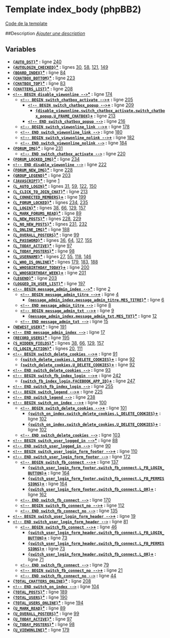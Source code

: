 # Template index_body (phpBB2)

[Code de la template](../../src/subsilver/index_body.tpl)

##Description
[*Ajouter une description*](https://fa-tvars.appspot.com/tpl/subsilver/index_body)

## Variables

* __[`{AUTO_DST}`](https://github.com/Etana/template.list/blob/master/var/AUTO_DST.md#readme)<a href="https://fa-tvars.appspot.com/var/AUTO_DST">*</a> :__ ligne [240](../../tpl/src/subsilver/index_body.tpl#L240)
* __[`{AUTOLOGIN_CHECKED}`](https://github.com/Etana/template.list/blob/master/var/AUTOLOGIN_CHECKED.md#readme)<a href="https://fa-tvars.appspot.com/var/AUTOLOGIN_CHECKED">*</a> :__ lignes [30](../../tpl/src/subsilver/index_body.tpl#L30), [58](../../tpl/src/subsilver/index_body.tpl#L58), [121](../../tpl/src/subsilver/index_body.tpl#L121), [149](../../tpl/src/subsilver/index_body.tpl#L149)
* __[`{BOARD_INDEX}`](https://github.com/Etana/template.list/blob/master/var/BOARD_INDEX.md#readme)<a href="https://fa-tvars.appspot.com/var/BOARD_INDEX">*</a> :__ ligne [84](../../tpl/src/subsilver/index_body.tpl#L84)
* __[`{CHATBOX_BOTTOM}`](https://github.com/Etana/template.list/blob/master/var/CHATBOX_BOTTOM.md#readme)<a href="https://fa-tvars.appspot.com/var/CHATBOX_BOTTOM">*</a> :__ ligne [223](../../tpl/src/subsilver/index_body.tpl#L223)
* __[`{CHATBOX_TOP}`](https://github.com/Etana/template.list/blob/master/var/CHATBOX_TOP.md#readme)<a href="https://fa-tvars.appspot.com/var/CHATBOX_TOP">*</a> :__ ligne [83](../../tpl/src/subsilver/index_body.tpl#L83)
* __[`{CHATTERS_LIST}`](https://github.com/Etana/template.list/blob/master/var/CHATTERS_LIST.md#readme)<a href="https://fa-tvars.appspot.com/var/CHATTERS_LIST">*</a> :__ ligne [208](../../tpl/src/subsilver/index_body.tpl#L208)
* __[`<!-- BEGIN disable_viewonline -->`](https://github.com/Etana/template.list/blob/master/var/disable_viewonline.md#readme)<a href="https://fa-tvars.appspot.com/var/disable_viewonline">*</a> :__ ligne [174](../../tpl/src/subsilver/index_body.tpl#L174)
    * __[`<!-- BEGIN switch_chatbox_activate -->`](https://github.com/Etana/template.list/blob/master/var/disable_viewonline.switch_chatbox_activate.md#readme)<a href="https://fa-tvars.appspot.com/var/disable_viewonline.switch_chatbox_activate">+</a> :__ ligne [205](../../tpl/src/subsilver/index_body.tpl#L205)
        * __[`<!-- BEGIN switch_chatbox_popup -->`](https://github.com/Etana/template.list/blob/master/var/disable_viewonline.switch_chatbox_activate.switch_chatbox_popup.md#readme)<a href="https://fa-tvars.appspot.com/var/disable_viewonline.switch_chatbox_activate.switch_chatbox_popup">+</a> :__ ligne [209](../../tpl/src/subsilver/index_body.tpl#L209)
            * __[`{disable_viewonline.switch_chatbox_activate.switch_chatbox_popup.U_FRAME_CHATBOX}`](https://github.com/Etana/template.list/blob/master/var/disable_viewonline.switch_chatbox_activate.switch_chatbox_popup.U_FRAME_CHATBOX.md#readme)<a href="https://fa-tvars.appspot.com/var/disable_viewonline.switch_chatbox_activate.switch_chatbox_popup.U_FRAME_CHATBOX">+</a> :__ ligne [213](../../tpl/src/subsilver/index_body.tpl#L213)
        * __[`<!-- END switch_chatbox_popup -->`](https://github.com/Etana/template.list/blob/master/var/disable_viewonline.switch_chatbox_activate.switch_chatbox_popup.md#readme) :__ ligne [216](../../tpl/src/subsilver/index_body.tpl#L216)
    * __[`<!-- BEGIN switch_viewonline_link -->`](https://github.com/Etana/template.list/blob/master/var/disable_viewonline.switch_viewonline_link.md#readme)<a href="https://fa-tvars.appspot.com/var/disable_viewonline.switch_viewonline_link">+</a> :__ ligne [178](../../tpl/src/subsilver/index_body.tpl#L178)
    * __[`<!-- END switch_viewonline_link -->`](https://github.com/Etana/template.list/blob/master/var/disable_viewonline.switch_viewonline_link.md#readme) :__ ligne [180](../../tpl/src/subsilver/index_body.tpl#L180)
    * __[`<!-- BEGIN switch_viewonline_nolink -->`](https://github.com/Etana/template.list/blob/master/var/disable_viewonline.switch_viewonline_nolink.md#readme)<a href="https://fa-tvars.appspot.com/var/disable_viewonline.switch_viewonline_nolink">+</a> :__ ligne [182](../../tpl/src/subsilver/index_body.tpl#L182)
    * __[`<!-- END switch_viewonline_nolink -->`](https://github.com/Etana/template.list/blob/master/var/disable_viewonline.switch_viewonline_nolink.md#readme) :__ ligne [184](../../tpl/src/subsilver/index_body.tpl#L184)
* __[`{FORUM_IMG}`](https://github.com/Etana/template.list/blob/master/var/FORUM_IMG.md#readme)<a href="https://fa-tvars.appspot.com/var/FORUM_IMG">*</a> :__ ligne [231](../../tpl/src/subsilver/index_body.tpl#L231)
    * __[`<!-- END switch_chatbox_activate -->`](https://github.com/Etana/template.list/blob/master/var/disable_viewonline.switch_chatbox_activate.md#readme) :__ ligne [220](../../tpl/src/subsilver/index_body.tpl#L220)
* __[`{FORUM_LOCKED_IMG}`](https://github.com/Etana/template.list/blob/master/var/FORUM_LOCKED_IMG.md#readme)<a href="https://fa-tvars.appspot.com/var/FORUM_LOCKED_IMG">*</a> :__ ligne [234](../../tpl/src/subsilver/index_body.tpl#L234)
* __[`<!-- END disable_viewonline -->`](https://github.com/Etana/template.list/blob/master/var/disable_viewonline.md#readme) :__ ligne [222](../../tpl/src/subsilver/index_body.tpl#L222)
* __[`{FORUM_NEW_IMG}`](https://github.com/Etana/template.list/blob/master/var/FORUM_NEW_IMG.md#readme)<a href="https://fa-tvars.appspot.com/var/FORUM_NEW_IMG">*</a> :__ ligne [228](../../tpl/src/subsilver/index_body.tpl#L228)
* __[`{GROUP_LEGEND}`](https://github.com/Etana/template.list/blob/master/var/GROUP_LEGEND.md#readme)<a href="https://fa-tvars.appspot.com/var/GROUP_LEGEND">*</a> :__ ligne [203](../../tpl/src/subsilver/index_body.tpl#L203)
* __[`{JAVASCRIPT}`](https://github.com/Etana/template.list/blob/master/var/JAVASCRIPT.md#readme)<a href="https://fa-tvars.appspot.com/var/JAVASCRIPT">*</a> :__ ligne [1](../../tpl/src/subsilver/index_body.tpl#L1)
* __[`{L_AUTO_LOGIN}`](https://github.com/Etana/template.list/blob/master/var/L_AUTO_LOGIN.md#readme)<a href="https://fa-tvars.appspot.com/var/L_AUTO_LOGIN">*</a> :__ lignes [31](../../tpl/src/subsilver/index_body.tpl#L31), [59](../../tpl/src/subsilver/index_body.tpl#L59), [122](../../tpl/src/subsilver/index_body.tpl#L122), [150](../../tpl/src/subsilver/index_body.tpl#L150)
* __[`{L_CLICK_TO_JOIN_CHAT}`](https://github.com/Etana/template.list/blob/master/var/L_CLICK_TO_JOIN_CHAT.md#readme)<a href="https://fa-tvars.appspot.com/var/L_CLICK_TO_JOIN_CHAT">*</a> :__ ligne [213](../../tpl/src/subsilver/index_body.tpl#L213)
* __[`{L_CONNECTED_MEMBERS}`](https://github.com/Etana/template.list/blob/master/var/L_CONNECTED_MEMBERS.md#readme)<a href="https://fa-tvars.appspot.com/var/L_CONNECTED_MEMBERS">+</a> :__ ligne [199](../../tpl/src/subsilver/index_body.tpl#L199)
* __[`{L_FORUM_LOCKED}`](https://github.com/Etana/template.list/blob/master/var/L_FORUM_LOCKED.md#readme)<a href="https://fa-tvars.appspot.com/var/L_FORUM_LOCKED">*</a> :__ lignes [234](../../tpl/src/subsilver/index_body.tpl#L234), [235](../../tpl/src/subsilver/index_body.tpl#L235)
* __[`{L_LOGIN}`](https://github.com/Etana/template.list/blob/master/var/L_LOGIN.md#readme)<a href="https://fa-tvars.appspot.com/var/L_LOGIN">*</a> :__ lignes [38](../../tpl/src/subsilver/index_body.tpl#L38), [66](../../tpl/src/subsilver/index_body.tpl#L66), [129](../../tpl/src/subsilver/index_body.tpl#L129), [157](../../tpl/src/subsilver/index_body.tpl#L157)
* __[`{L_MARK_FORUMS_READ}`](https://github.com/Etana/template.list/blob/master/var/L_MARK_FORUMS_READ.md#readme)<a href="https://fa-tvars.appspot.com/var/L_MARK_FORUMS_READ">*</a> :__ ligne [89](../../tpl/src/subsilver/index_body.tpl#L89)
* __[`{L_NEW_POSTS}`](https://github.com/Etana/template.list/blob/master/var/L_NEW_POSTS.md#readme)<a href="https://fa-tvars.appspot.com/var/L_NEW_POSTS">*</a> :__ lignes [228](../../tpl/src/subsilver/index_body.tpl#L228), [229](../../tpl/src/subsilver/index_body.tpl#L229)
* __[`{L_NO_NEW_POSTS}`](https://github.com/Etana/template.list/blob/master/var/L_NO_NEW_POSTS.md#readme)<a href="https://fa-tvars.appspot.com/var/L_NO_NEW_POSTS">*</a> :__ lignes [231](../../tpl/src/subsilver/index_body.tpl#L231), [232](../../tpl/src/subsilver/index_body.tpl#L232)
* __[`{L_ONLINE_IMG}`](https://github.com/Etana/template.list/blob/master/var/L_ONLINE_IMG.md#readme)<a href="https://fa-tvars.appspot.com/var/L_ONLINE_IMG">*</a> :__ ligne [188](../../tpl/src/subsilver/index_body.tpl#L188)
* __[`{L_OVERALL_POSTERS}`](https://github.com/Etana/template.list/blob/master/var/L_OVERALL_POSTERS.md#readme)<a href="https://fa-tvars.appspot.com/var/L_OVERALL_POSTERS">*</a> :__ ligne [99](../../tpl/src/subsilver/index_body.tpl#L99)
* __[`{L_PASSWORD}`](https://github.com/Etana/template.list/blob/master/var/L_PASSWORD.md#readme)<a href="https://fa-tvars.appspot.com/var/L_PASSWORD">*</a> :__ lignes [36](../../tpl/src/subsilver/index_body.tpl#L36), [64](../../tpl/src/subsilver/index_body.tpl#L64), [127](../../tpl/src/subsilver/index_body.tpl#L127), [155](../../tpl/src/subsilver/index_body.tpl#L155)
* __[`{L_TODAY_ACTIVE}`](https://github.com/Etana/template.list/blob/master/var/L_TODAY_ACTIVE.md#readme)<a href="https://fa-tvars.appspot.com/var/L_TODAY_ACTIVE">*</a> :__ ligne [97](../../tpl/src/subsilver/index_body.tpl#L97)
* __[`{L_TODAY_POSTERS}`](https://github.com/Etana/template.list/blob/master/var/L_TODAY_POSTERS.md#readme)<a href="https://fa-tvars.appspot.com/var/L_TODAY_POSTERS">*</a> :__ ligne [98](../../tpl/src/subsilver/index_body.tpl#L98)
* __[`{L_USERNAME}`](https://github.com/Etana/template.list/blob/master/var/L_USERNAME.md#readme)<a href="https://fa-tvars.appspot.com/var/L_USERNAME">*</a> :__ lignes [27](../../tpl/src/subsilver/index_body.tpl#L27), [55](../../tpl/src/subsilver/index_body.tpl#L55), [118](../../tpl/src/subsilver/index_body.tpl#L118), [146](../../tpl/src/subsilver/index_body.tpl#L146)
* __[`{L_WHO_IS_ONLINE}`](https://github.com/Etana/template.list/blob/master/var/L_WHO_IS_ONLINE.md#readme)<a href="https://fa-tvars.appspot.com/var/L_WHO_IS_ONLINE">*</a> :__ lignes [179](../../tpl/src/subsilver/index_body.tpl#L179), [183](../../tpl/src/subsilver/index_body.tpl#L183), [188](../../tpl/src/subsilver/index_body.tpl#L188)
* __[`{L_WHOSBIRTHDAY_TODAY}`](https://github.com/Etana/template.list/blob/master/var/L_WHOSBIRTHDAY_TODAY.md#readme)<a href="https://fa-tvars.appspot.com/var/L_WHOSBIRTHDAY_TODAY">+</a> :__ ligne [200](../../tpl/src/subsilver/index_body.tpl#L200)
* __[`{L_WHOSBIRTHDAY_WEEK}`](https://github.com/Etana/template.list/blob/master/var/L_WHOSBIRTHDAY_WEEK.md#readme)<a href="https://fa-tvars.appspot.com/var/L_WHOSBIRTHDAY_WEEK">+</a> :__ ligne [201](../../tpl/src/subsilver/index_body.tpl#L201)
* __[`{LEGEND}`](https://github.com/Etana/template.list/blob/master/var/LEGEND.md#readme)<a href="https://fa-tvars.appspot.com/var/LEGEND">*</a> :__ ligne [203](../../tpl/src/subsilver/index_body.tpl#L203)
* __[`{LOGGED_IN_USER_LIST}`](https://github.com/Etana/template.list/blob/master/var/LOGGED_IN_USER_LIST.md#readme)<a href="https://fa-tvars.appspot.com/var/LOGGED_IN_USER_LIST">*</a> :__ ligne [197](../../tpl/src/subsilver/index_body.tpl#L197)
* __[`<!-- BEGIN message_admin_index -->`](https://github.com/Etana/template.list/blob/master/var/message_admin_index.md#readme)<a href="https://fa-tvars.appspot.com/var/message_admin_index">*</a> :__ ligne [2](../../tpl/src/subsilver/index_body.tpl#L2)
    * __[`<!-- BEGIN message_admin_titre -->`](https://github.com/Etana/template.list/blob/master/var/message_admin_index.message_admin_titre.md#readme)<a href="https://fa-tvars.appspot.com/var/message_admin_index.message_admin_titre">+</a> :__ ligne [4](../../tpl/src/subsilver/index_body.tpl#L4)
        * __[`{message_admin_index.message_admin_titre.MES_TITRE}`](https://github.com/Etana/template.list/blob/master/var/message_admin_index.message_admin_titre.MES_TITRE.md#readme)<a href="https://fa-tvars.appspot.com/var/message_admin_index.message_admin_titre.MES_TITRE">*</a> :__ ligne [6](../../tpl/src/subsilver/index_body.tpl#L6)
    * __[`<!-- END message_admin_titre -->`](https://github.com/Etana/template.list/blob/master/var/message_admin_index.message_admin_titre.md#readme) :__ ligne [8](../../tpl/src/subsilver/index_body.tpl#L8)
    * __[`<!-- BEGIN message_admin_txt -->`](https://github.com/Etana/template.list/blob/master/var/message_admin_index.message_admin_txt.md#readme)<a href="https://fa-tvars.appspot.com/var/message_admin_index.message_admin_txt">+</a> :__ ligne [9](../../tpl/src/subsilver/index_body.tpl#L9)
        * __[`{message_admin_index.message_admin_txt.MES_TXT}`](https://github.com/Etana/template.list/blob/master/var/message_admin_index.message_admin_txt.MES_TXT.md#readme)<a href="https://fa-tvars.appspot.com/var/message_admin_index.message_admin_txt.MES_TXT">*</a> :__ ligne [12](../../tpl/src/subsilver/index_body.tpl#L12)
    * __[`<!-- END message_admin_txt -->`](https://github.com/Etana/template.list/blob/master/var/message_admin_index.message_admin_txt.md#readme) :__ ligne [15](../../tpl/src/subsilver/index_body.tpl#L15)
* __[`{NEWEST_USER}`](https://github.com/Etana/template.list/blob/master/var/NEWEST_USER.md#readme)<a href="https://fa-tvars.appspot.com/var/NEWEST_USER">*</a> :__ ligne [191](../../tpl/src/subsilver/index_body.tpl#L191)
* __[`<!-- END message_admin_index -->`](https://github.com/Etana/template.list/blob/master/var/message_admin_index.md#readme) :__ ligne [17](../../tpl/src/subsilver/index_body.tpl#L17)
* __[`{RECORD_USERS}`](https://github.com/Etana/template.list/blob/master/var/RECORD_USERS.md#readme)<a href="https://fa-tvars.appspot.com/var/RECORD_USERS">*</a> :__ ligne [195](../../tpl/src/subsilver/index_body.tpl#L195)
* __[`{S_HIDDEN_FIELDS}`](https://github.com/Etana/template.list/blob/master/var/S_HIDDEN_FIELDS.md#readme)<a href="https://fa-tvars.appspot.com/var/S_HIDDEN_FIELDS">*</a> :__ lignes [38](../../tpl/src/subsilver/index_body.tpl#L38), [66](../../tpl/src/subsilver/index_body.tpl#L66), [129](../../tpl/src/subsilver/index_body.tpl#L129), [157](../../tpl/src/subsilver/index_body.tpl#L157)
* __[`{S_LOGIN_ACTION}`](https://github.com/Etana/template.list/blob/master/var/S_LOGIN_ACTION.md#readme)<a href="https://fa-tvars.appspot.com/var/S_LOGIN_ACTION">*</a> :__ lignes [20](../../tpl/src/subsilver/index_body.tpl#L20), [111](../../tpl/src/subsilver/index_body.tpl#L111)
* __[`<!-- BEGIN switch_delete_cookies -->`](https://github.com/Etana/template.list/blob/master/var/switch_delete_cookies.md#readme)<a href="https://fa-tvars.appspot.com/var/switch_delete_cookies">+</a> :__ ligne [91](../../tpl/src/subsilver/index_body.tpl#L91)
    * __[`{switch_delete_cookies.L_DELETE_COOKIES}`](https://github.com/Etana/template.list/blob/master/var/switch_delete_cookies.L_DELETE_COOKIES.md#readme)<a href="https://fa-tvars.appspot.com/var/switch_delete_cookies.L_DELETE_COOKIES">+</a> :__ ligne [92](../../tpl/src/subsilver/index_body.tpl#L92)
    * __[`{switch_delete_cookies.U_DELETE_COOKIES}`](https://github.com/Etana/template.list/blob/master/var/switch_delete_cookies.U_DELETE_COOKIES.md#readme)<a href="https://fa-tvars.appspot.com/var/switch_delete_cookies.U_DELETE_COOKIES">+</a> :__ ligne [92](../../tpl/src/subsilver/index_body.tpl#L92)
* __[`<!-- END switch_delete_cookies -->`](https://github.com/Etana/template.list/blob/master/var/switch_delete_cookies.md#readme) :__ ligne [93](../../tpl/src/subsilver/index_body.tpl#L93)
* __[`<!-- BEGIN switch_fb_index_login -->`](https://github.com/Etana/template.list/blob/master/var/switch_fb_index_login.md#readme)<a href="https://fa-tvars.appspot.com/var/switch_fb_index_login">+</a> :__ ligne [242](../../tpl/src/subsilver/index_body.tpl#L242)
    * __[`{switch_fb_index_login.FACEBOOK_APP_ID}`](https://github.com/Etana/template.list/blob/master/var/switch_fb_index_login.FACEBOOK_APP_ID.md#readme)<a href="https://fa-tvars.appspot.com/var/switch_fb_index_login.FACEBOOK_APP_ID">+</a> :__ ligne [247](../../tpl/src/subsilver/index_body.tpl#L247)
* __[`<!-- END switch_fb_index_login -->`](https://github.com/Etana/template.list/blob/master/var/switch_fb_index_login.md#readme) :__ ligne [255](../../tpl/src/subsilver/index_body.tpl#L255)
* __[`<!-- BEGIN switch_legend -->`](https://github.com/Etana/template.list/blob/master/var/switch_legend.md#readme)<a href="https://fa-tvars.appspot.com/var/switch_legend">+</a> :__ ligne [225](../../tpl/src/subsilver/index_body.tpl#L225)
* __[`<!-- END switch_legend -->`](https://github.com/Etana/template.list/blob/master/var/switch_legend.md#readme) :__ ligne [238](../../tpl/src/subsilver/index_body.tpl#L238)
* __[`<!-- BEGIN switch_on_index -->`](https://github.com/Etana/template.list/blob/master/var/switch_on_index.md#readme)<a href="https://fa-tvars.appspot.com/var/switch_on_index">+</a> :__ ligne [100](../../tpl/src/subsilver/index_body.tpl#L100)
    * __[`<!-- BEGIN switch_delete_cookies -->`](https://github.com/Etana/template.list/blob/master/var/switch_on_index.switch_delete_cookies.md#readme)<a href="https://fa-tvars.appspot.com/var/switch_on_index.switch_delete_cookies">+</a> :__ ligne [101](../../tpl/src/subsilver/index_body.tpl#L101)
        * __[`{switch_on_index.switch_delete_cookies.L_DELETE_COOKIES}`](https://github.com/Etana/template.list/blob/master/var/switch_on_index.switch_delete_cookies.L_DELETE_COOKIES.md#readme)<a href="https://fa-tvars.appspot.com/var/switch_on_index.switch_delete_cookies.L_DELETE_COOKIES">+</a> :__ ligne [102](../../tpl/src/subsilver/index_body.tpl#L102)
        * __[`{switch_on_index.switch_delete_cookies.U_DELETE_COOKIES}`](https://github.com/Etana/template.list/blob/master/var/switch_on_index.switch_delete_cookies.U_DELETE_COOKIES.md#readme)<a href="https://fa-tvars.appspot.com/var/switch_on_index.switch_delete_cookies.U_DELETE_COOKIES">+</a> :__ ligne [102](../../tpl/src/subsilver/index_body.tpl#L102)
    * __[`<!-- END switch_delete_cookies -->`](https://github.com/Etana/template.list/blob/master/var/switch_on_index.switch_delete_cookies.md#readme) :__ ligne [103](../../tpl/src/subsilver/index_body.tpl#L103)
* __[`<!-- BEGIN switch_user_logged_in -->`](https://github.com/Etana/template.list/blob/master/var/switch_user_logged_in.md#readme)<a href="https://fa-tvars.appspot.com/var/switch_user_logged_in">*</a> :__ ligne [88](../../tpl/src/subsilver/index_body.tpl#L88)
* __[`<!-- END switch_user_logged_in -->`](https://github.com/Etana/template.list/blob/master/var/switch_user_logged_in.md#readme) :__ ligne [90](../../tpl/src/subsilver/index_body.tpl#L90)
* __[`<!-- BEGIN switch_user_login_form_footer -->`](https://github.com/Etana/template.list/blob/master/var/switch_user_login_form_footer.md#readme)<a href="https://fa-tvars.appspot.com/var/switch_user_login_form_footer">+</a> :__ ligne [110](../../tpl/src/subsilver/index_body.tpl#L110)
* __[`<!-- END switch_user_login_form_footer -->`](https://github.com/Etana/template.list/blob/master/var/switch_user_login_form_footer.md#readme) :__ ligne [172](../../tpl/src/subsilver/index_body.tpl#L172)
    * __[`<!-- BEGIN switch_fb_connect -->`](https://github.com/Etana/template.list/blob/master/var/switch_user_login_form_footer.switch_fb_connect.md#readme)<a href="https://fa-tvars.appspot.com/var/switch_user_login_form_footer.switch_fb_connect">+</a> :__ ligne [137](../../tpl/src/subsilver/index_body.tpl#L137)
        * __[`{switch_user_login_form_footer.switch_fb_connect.L_FB_LOGIN_BUTTON}`](https://github.com/Etana/template.list/blob/master/var/switch_user_login_form_footer.switch_fb_connect.L_FB_LOGIN_BUTTON.md#readme)<a href="https://fa-tvars.appspot.com/var/switch_user_login_form_footer.switch_fb_connect.L_FB_LOGIN_BUTTON">+</a> :__ ligne [164](../../tpl/src/subsilver/index_body.tpl#L164)
        * __[`{switch_user_login_form_footer.switch_fb_connect.L_FB_PERMISSIONS}`](https://github.com/Etana/template.list/blob/master/var/switch_user_login_form_footer.switch_fb_connect.L_FB_PERMISSIONS.md#readme)<a href="https://fa-tvars.appspot.com/var/switch_user_login_form_footer.switch_fb_connect.L_FB_PERMISSIONS">+</a> :__ ligne [164](../../tpl/src/subsilver/index_body.tpl#L164)
        * __[`{switch_user_login_form_footer.switch_fb_connect.L_OR}`](https://github.com/Etana/template.list/blob/master/var/switch_user_login_form_footer.switch_fb_connect.L_OR.md#readme)<a href="https://fa-tvars.appspot.com/var/switch_user_login_form_footer.switch_fb_connect.L_OR">+</a> :__ ligne [162](../../tpl/src/subsilver/index_body.tpl#L162)
    * __[`<!-- END switch_fb_connect -->`](https://github.com/Etana/template.list/blob/master/var/switch_user_login_form_footer.switch_fb_connect.md#readme) :__ ligne [170](../../tpl/src/subsilver/index_body.tpl#L170)
    * __[`<!-- BEGIN switch_fb_connect_no -->`](https://github.com/Etana/template.list/blob/master/var/switch_user_login_form_footer.switch_fb_connect_no.md#readme)<a href="https://fa-tvars.appspot.com/var/switch_user_login_form_footer.switch_fb_connect_no">+</a> :__ ligne [112](../../tpl/src/subsilver/index_body.tpl#L112)
    * __[`<!-- END switch_fb_connect_no -->`](https://github.com/Etana/template.list/blob/master/var/switch_user_login_form_footer.switch_fb_connect_no.md#readme) :__ ligne [135](../../tpl/src/subsilver/index_body.tpl#L135)
* __[`<!-- BEGIN switch_user_login_form_header -->`](https://github.com/Etana/template.list/blob/master/var/switch_user_login_form_header.md#readme)<a href="https://fa-tvars.appspot.com/var/switch_user_login_form_header">+</a> :__ ligne [19](../../tpl/src/subsilver/index_body.tpl#L19)
* __[`<!-- END switch_user_login_form_header -->`](https://github.com/Etana/template.list/blob/master/var/switch_user_login_form_header.md#readme) :__ ligne [81](../../tpl/src/subsilver/index_body.tpl#L81)
    * __[`<!-- BEGIN switch_fb_connect -->`](https://github.com/Etana/template.list/blob/master/var/switch_user_login_form_header.switch_fb_connect.md#readme)<a href="https://fa-tvars.appspot.com/var/switch_user_login_form_header.switch_fb_connect">+</a> :__ ligne [46](../../tpl/src/subsilver/index_body.tpl#L46)
        * __[`{switch_user_login_form_header.switch_fb_connect.L_FB_LOGIN_BUTTON}`](https://github.com/Etana/template.list/blob/master/var/switch_user_login_form_header.switch_fb_connect.L_FB_LOGIN_BUTTON.md#readme)<a href="https://fa-tvars.appspot.com/var/switch_user_login_form_header.switch_fb_connect.L_FB_LOGIN_BUTTON">+</a> :__ ligne [73](../../tpl/src/subsilver/index_body.tpl#L73)
        * __[`{switch_user_login_form_header.switch_fb_connect.L_FB_PERMISSIONS}`](https://github.com/Etana/template.list/blob/master/var/switch_user_login_form_header.switch_fb_connect.L_FB_PERMISSIONS.md#readme)<a href="https://fa-tvars.appspot.com/var/switch_user_login_form_header.switch_fb_connect.L_FB_PERMISSIONS">+</a> :__ ligne [73](../../tpl/src/subsilver/index_body.tpl#L73)
        * __[`{switch_user_login_form_header.switch_fb_connect.L_OR}`](https://github.com/Etana/template.list/blob/master/var/switch_user_login_form_header.switch_fb_connect.L_OR.md#readme)<a href="https://fa-tvars.appspot.com/var/switch_user_login_form_header.switch_fb_connect.L_OR">+</a> :__ ligne [71](../../tpl/src/subsilver/index_body.tpl#L71)
    * __[`<!-- END switch_fb_connect -->`](https://github.com/Etana/template.list/blob/master/var/switch_user_login_form_header.switch_fb_connect.md#readme) :__ ligne [79](../../tpl/src/subsilver/index_body.tpl#L79)
    * __[`<!-- BEGIN switch_fb_connect_no -->`](https://github.com/Etana/template.list/blob/master/var/switch_user_login_form_header.switch_fb_connect_no.md#readme)<a href="https://fa-tvars.appspot.com/var/switch_user_login_form_header.switch_fb_connect_no">+</a> :__ ligne [21](../../tpl/src/subsilver/index_body.tpl#L21)
    * __[`<!-- END switch_fb_connect_no -->`](https://github.com/Etana/template.list/blob/master/var/switch_user_login_form_header.switch_fb_connect_no.md#readme) :__ ligne [44](../../tpl/src/subsilver/index_body.tpl#L44)
* __[`{TOTAL_CHATTERS_ONLINE}`](https://github.com/Etana/template.list/blob/master/var/TOTAL_CHATTERS_ONLINE.md#readme)<a href="https://fa-tvars.appspot.com/var/TOTAL_CHATTERS_ONLINE">*</a> :__ ligne [208](../../tpl/src/subsilver/index_body.tpl#L208)
* __[`<!-- END switch_on_index -->`](https://github.com/Etana/template.list/blob/master/var/switch_on_index.md#readme) :__ ligne [104](../../tpl/src/subsilver/index_body.tpl#L104)
* __[`{TOTAL_POSTS}`](https://github.com/Etana/template.list/blob/master/var/TOTAL_POSTS.md#readme)<a href="https://fa-tvars.appspot.com/var/TOTAL_POSTS">*</a> :__ ligne [189](../../tpl/src/subsilver/index_body.tpl#L189)
* __[`{TOTAL_USERS}`](https://github.com/Etana/template.list/blob/master/var/TOTAL_USERS.md#readme)<a href="https://fa-tvars.appspot.com/var/TOTAL_USERS">*</a> :__ ligne [190](../../tpl/src/subsilver/index_body.tpl#L190)
* __[`{TOTAL_USERS_ONLINE}`](https://github.com/Etana/template.list/blob/master/var/TOTAL_USERS_ONLINE.md#readme)<a href="https://fa-tvars.appspot.com/var/TOTAL_USERS_ONLINE">*</a> :__ ligne [194](../../tpl/src/subsilver/index_body.tpl#L194)
* __[`{U_MARK_READ}`](https://github.com/Etana/template.list/blob/master/var/U_MARK_READ.md#readme)<a href="https://fa-tvars.appspot.com/var/U_MARK_READ">*</a> :__ ligne [89](../../tpl/src/subsilver/index_body.tpl#L89)
* __[`{U_OVERALL_POSTERS}`](https://github.com/Etana/template.list/blob/master/var/U_OVERALL_POSTERS.md#readme)<a href="https://fa-tvars.appspot.com/var/U_OVERALL_POSTERS">*</a> :__ ligne [99](../../tpl/src/subsilver/index_body.tpl#L99)
* __[`{U_TODAY_ACTIVE}`](https://github.com/Etana/template.list/blob/master/var/U_TODAY_ACTIVE.md#readme)<a href="https://fa-tvars.appspot.com/var/U_TODAY_ACTIVE">*</a> :__ ligne [97](../../tpl/src/subsilver/index_body.tpl#L97)
* __[`{U_TODAY_POSTERS}`](https://github.com/Etana/template.list/blob/master/var/U_TODAY_POSTERS.md#readme)<a href="https://fa-tvars.appspot.com/var/U_TODAY_POSTERS">*</a> :__ ligne [98](../../tpl/src/subsilver/index_body.tpl#L98)
* __[`{U_VIEWONLINE}`](https://github.com/Etana/template.list/blob/master/var/U_VIEWONLINE.md#readme)<a href="https://fa-tvars.appspot.com/var/U_VIEWONLINE">*</a> :__ ligne [179](../../tpl/src/subsilver/index_body.tpl#L179)
